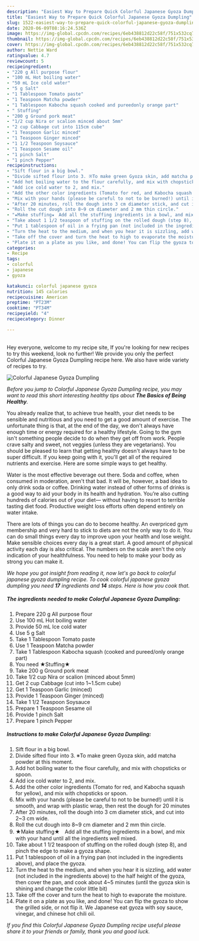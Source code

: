 ```yaml
---
description: "Easiest Way to Prepare Quick Colorful Japanese Gyoza Dumpling"
title: "Easiest Way to Prepare Quick Colorful Japanese Gyoza Dumpling"
slug: 1522-easiest-way-to-prepare-quick-colorful-japanese-gyoza-dumpling
date: 2020-06-09T08:16:24.536Z
image: https://img-global.cpcdn.com/recipes/6eb438812d22c58f/751x532cq70/colorful-japanese-gyoza-dumpling-recipe-main-photo.jpg
thumbnail: https://img-global.cpcdn.com/recipes/6eb438812d22c58f/751x532cq70/colorful-japanese-gyoza-dumpling-recipe-main-photo.jpg
cover: https://img-global.cpcdn.com/recipes/6eb438812d22c58f/751x532cq70/colorful-japanese-gyoza-dumpling-recipe-main-photo.jpg
author: Nettie Ward
ratingvalue: 4.7
reviewcount: 5
recipeingredient:
- "220 g All purpose flour"
- "100 mL Hot boiling water"
- "50 mL Ice cold water"
- "5 g Salt"
- "1 Tablespoon Tomato paste"
- "1 Teaspoon Matcha powder"
- "1 Tablespoon Kabocha squash cooked and pureedonly orange part"
- " Stuffing"
- "200 g Ground pork meat"
- "1/2 cup Nira or scalion minced about 5mm"
- "2 cup Cabbage cut into 115cm cube"
- "1 Teaspoon Garlic minced"
- "1 Teaspoon Ginger minced"
- "1 1/2 Teaspoon Soysauce"
- "1 Teaspoon Sesame oil"
- "1 pinch Salt"
- "1 pinch Pepper"
recipeinstructions:
- "Sift flour in a big bowl."
- "Divide sifted flour into 3. ※To make green Gyoza skin, add matcha powder at this moment."
- "Add hot boiling water to the flour carefully, and mix with chopsticks or spoon."
- "Add ice cold water to 2, and mix."
- "Add the other color ingredients (Tomato for red, and Kabocha squash for yellow), and mix with chopsticks or spoon."
- "Mix with your hands (please be careful to not to be burned!) until it is smooth, and wrap with plastic wrap, then rest the dough for 20 minutes"
- "After 20 minutes, roll the dough into 3 cm diameter stick, and cut into 2~3 cm wide."
- "Roll the cut dough into 8~9 cm diameter and 2 mm thin circle."
- "★Make stuffing★　Add all the stuffing ingredients in a bowl, and mix with your hand until all the ingredients well mixed."
- "Take about 1 1/2 teaspoon of stuffing on the rolled dough (step 8), and pinch the edge to make a gyoza shape."
- "Put 1 tablespoon of oil in a frying pan (not included in the ingredients above), and place the gyoza."
- "Turn the heat to the medium, and when you hear it is sizzling, add water (not included in the ingredients above) to the half height of the gyoza, then cover the pan, and cook about 4~5 minutes (until the gyoza skin is shining and change the color little bit)"
- "Take off the cover and turn the heat to high to evaporate the moisture."
- "Plate it on a plate as you like, and done! You can flip the gyoza to show the grilled side, or not flip it. We Japanese eat gyoza with soy sauce, vinegar, and chinese hot chili oil."
categories:
- Recipe
tags:
- colorful
- japanese
- gyoza

katakunci: colorful japanese gyoza 
nutrition: 145 calories
recipecuisine: American
preptime: "PT23M"
cooktime: "PT34M"
recipeyield: "4"
recipecategory: Dinner

---
```

<br>
Hey everyone, welcome to my recipe site, If you're looking for new recipes to try this weekend, look no further! We provide you only the perfect Colorful Japanese Gyoza Dumpling recipe here. We also have wide variety of recipes to try.
<br>


![Colorful Japanese Gyoza Dumpling](https://img-global.cpcdn.com/recipes/6eb438812d22c58f/751x532cq70/colorful-japanese-gyoza-dumpling-recipe-main-photo.jpg)

<i>Before you jump to Colorful Japanese Gyoza Dumpling recipe, you may want to read this short interesting healthy tips about <strong>The Basics of Being Healthy</strong>.</i>

You already realize that, to achieve true health, your diet needs to be sensible and nutritious and you need to get a good amount of exercise. The unfortunate thing is that, at the end of the day, we don't always have enough time or energy required for a healthy lifestyle. Going to the gym isn't something people decide to do when they get off from work. People crave salty and sweet, not veggies (unless they are vegetarians). You should be pleased to learn that getting healthy doesn't always have to be super difficult. If you keep going with it, you'll get all of the required nutrients and exercise. Here are some simple ways to get healthy.

Water is the most effective beverage out there. Soda and coffee, when consumed in moderation, aren't that bad. It will be, however, a bad idea to only drink soda or coffee. Drinking water instead of other forms of drinks is a good way to aid your body in its health and hydration. You’re also cutting hundreds of calories out of your diet— without having to resort to terrible tasting diet food. Productive weight loss efforts often depend entirely on water intake.

There are lots of things you can do to become healthy. An overpriced gym membership and very hard to stick to diets are not the only way to do it. You can do small things every day to improve upon your health and lose weight. Make sensible choices every day is a great start. A good amount of physical activity each day is also critical. The numbers on the scale aren't the only indication of your healthfulness. You need to help to make your body as strong you can make it. 


<i>We hope you got insight from reading it, now let's go back to colorful japanese gyoza dumpling recipe. To cook colorful japanese gyoza dumpling you need <strong>17</strong> ingredients and <strong>14</strong> steps. Here is how you cook that.
</i>

##### The ingredients needed to make Colorful Japanese Gyoza Dumpling:

1. Prepare 220 g All purpose flour
1. Use 100 mL Hot boiling water
1. Provide 50 mL Ice cold water
1. Use 5 g Salt
1. Take 1 Tablespoon Tomato paste
1. Use 1 Teaspoon Matcha powder
1. Take 1 Tablespoon Kabocha squash (cooked and pureed/only orange part)
1. You need  ★Stuffing★
1. Take 200 g Ground pork meat
1. Take 1/2 cup Nira or scalion (minced about 5mm)
1. Get 2 cup Cabbage (cut into 1~1.5cm cube)
1. Get 1 Teaspoon Garlic (minced)
1. Provide 1 Teaspoon Ginger (minced)
1. Take 1 1/2 Teaspoon Soysauce
1. Prepare 1 Teaspoon Sesame oil
1. Provide 1 pinch Salt
1. Prepare 1 pinch Pepper


##### Instructions to make Colorful Japanese Gyoza Dumpling:

1. Sift flour in a big bowl.
1. Divide sifted flour into 3. ※To make green Gyoza skin, add matcha powder at this moment.
1. Add hot boiling water to the flour carefully, and mix with chopsticks or spoon.
1. Add ice cold water to 2, and mix.
1. Add the other color ingredients (Tomato for red, and Kabocha squash for yellow), and mix with chopsticks or spoon.
1. Mix with your hands (please be careful to not to be burned!) until it is smooth, and wrap with plastic wrap, then rest the dough for 20 minutes
1. After 20 minutes, roll the dough into 3 cm diameter stick, and cut into 2~3 cm wide.
1. Roll the cut dough into 8~9 cm diameter and 2 mm thin circle.
1. ★Make stuffing★　Add all the stuffing ingredients in a bowl, and mix with your hand until all the ingredients well mixed.
1. Take about 1 1/2 teaspoon of stuffing on the rolled dough (step 8), and pinch the edge to make a gyoza shape.
1. Put 1 tablespoon of oil in a frying pan (not included in the ingredients above), and place the gyoza.
1. Turn the heat to the medium, and when you hear it is sizzling, add water (not included in the ingredients above) to the half height of the gyoza, then cover the pan, and cook about 4~5 minutes (until the gyoza skin is shining and change the color little bit)
1. Take off the cover and turn the heat to high to evaporate the moisture.
1. Plate it on a plate as you like, and done! You can flip the gyoza to show the grilled side, or not flip it. We Japanese eat gyoza with soy sauce, vinegar, and chinese hot chili oil.


<i>If you find this Colorful Japanese Gyoza Dumpling recipe useful please share it to your friends or family, thank you and good luck.</i>
